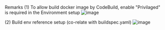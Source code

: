 Remarks
(1) To allow build docker image by CodeBuild, enable "Privilaged" is required in the Environment setup
![image](https://user-images.githubusercontent.com/33850004/133379569-9e74c85b-34cc-4452-9133-dda326934f6d.png)

(2) Build env reference setup (co-relate with buildspec.yaml)
![image](https://user-images.githubusercontent.com/33850004/133384357-f3e2ad8d-b100-4802-9966-d5c60da3350d.png)
